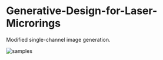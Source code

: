 # Generative-Design-for-Laser-Microrings

Modified single-channel image generation.


![samples](https://github.com/user-attachments/assets/c842d9d1-bc9a-4e94-ad09-b2e174edfdfc)
